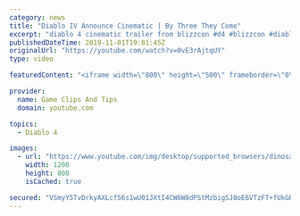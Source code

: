 ```yaml
---
category: news
title: "Diablo IV Announce Cinematic | By Three They Come"
excerpt: "diablo 4 cinematic trailer from blizzcon #d4 #blizzcon #diablo."
publishedDateTime: 2019-11-01T19:01:45Z
originalUrl: "https://youtube.com/watch?v=0vE3rAjtqUY"
type: video

featuredContent: "<iframe width=\"800\" height=\"500\" frameborder=\"0\" src=\"https://www.youtube.com/embed/0vE3rAjtqUY\" allow=\"accelerometer; autoplay; encrypted-media; gyroscope; picture-in-picture\" allowfullscreen></iframe>"

provider:
  name: Game Clips And Tips
  domain: youtube.com

topics:
  - Diablo 4

images:
  - url: "https://www.youtube.com/img/desktop/supported_browsers/dinosaur.png"
    width: 1200
    height: 800
    isCached: true

secured: "VSmyY5TvDrkyAXLcf56s1wU01JXtI4CW6W8dPStMzbigSJ8oE6VTzFT+fUkGRg0BBsPz7v0klM5pg7MueonXcLNyTOPKAYwqMId2RWj4inZJ7w0Zh9tB5m61n58fWzuH9OhsH7dOsL80CnePjkX9viZ2YK7DPVwEsFMlZWUb/x2zzJqnsc+Kz2Toc2UaDj63Ig/qz4L/ylqjup6bGNUZo4cnQkZpSt+4LxuCTLUeg6r7VNw9MeQ5pwjOy4DixlINo95BZJ9fVb4I/gjGY7zLx6HAJcP0hoxrSApVjC1XdGSmeKLmk6Cg1ekWXA7taWbn3IKQ6UvqJZ4FZtiYxsZP8tFW5j6G3piTYTn/hjY5TebfJb1XGEUE0XDZBpoeUe517IQ6IgHrl5/6bPIMScV8RA==;swQhhq1zZcwsEL8QVCfeMw=="
---
```


